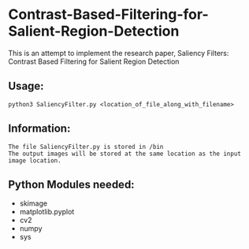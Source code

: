 # Contrast-Based-Filtering-for-Salient-Region-Detection
This is an attempt to implement the research paper, Saliency Filters: Contrast Based Filtering for Salient Region Detection

## Usage:
    python3 SaliencyFilter.py <location_of_file_along_with_filename>
    
## Information:
    The file SaliencyFilter.py is stored in /bin
    The output images will be stored at the same location as the input image location.
   
## Python Modules needed:
  - skimage
  - matplotlib.pyplot
  - cv2
  - numpy
  - sys
